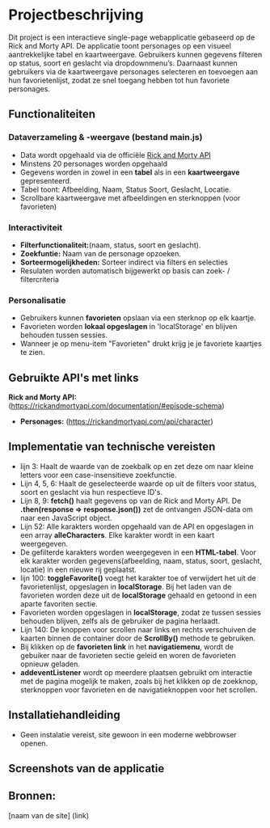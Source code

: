 # Projectbeschrijving

Dit project is een interactieve single-page webapplicatie gebaseerd op de Rick and Morty API. De applicatie toont personages op een visueel aantrekkelijke tabel en kaartweergave. Gebruikers kunnen gegevens filteren op status, soort en geslacht via dropdownmenu’s. 
Daarnaast kunnen gebruikers via de kaartweergave personages selecteren en toevoegen aan hun favorietenlijst, zodat ze snel toegang hebben tot hun favoriete personages.


## Functionaliteiten

### Dataverzameling & -weergave (bestand main.js)
- Data wordt opgehaald via de officiële [Rick and Morty API](https://rickandmortyapi.com/api/character)
- Minstens 20 personages worden opgehaald
- Gegevens worden in zowel in een **tabel** als in een **kaartweergave** gepresenteerd.
- Tabel toont: Afbeelding, Naam, Status Soort, Geslacht, Locatie.
- Scrollbare kaartweergave met afbeeldingen en sterknoppen (voor favorieten)

### Interactiviteit
- **Filterfunctionaliteit:**(naam, status, soort en geslacht).
- **Zoekfuntie:** Naam van de personage opzoeken.
- **Sorteermogelijkheden:** Sorteer indirect via filters en selecties
- Resulaten worden automatisch bijgewerkt op basis can zoek- / filtercriteria

### Personalisatie
- Gebruikers kunnen **favorieten** opslaan via een sterknop op elk kaartje.
- Favorieten worden **lokaal opgeslagen** in 'localStorage' en blijven behouden tussen sessies.
- Wanneer je op menu-item "Favorieten" drukt krijg je je favoriete kaartjes te zien.


## Gebruikte API's met links 
**Rick and Morty API:**(https://rickandmortyapi.com/documentation/#episode-schema) 
- **Personages:** (https://rickandmortyapi.com/api/character)


## Implementatie van technische vereisten 


- lijn 3: Haalt de waarde van de zoekbalk op en zet deze om naar kleine letters voor een case-insensitieve zoekfunctie. 
- Lijn 4, 5, 6: Haalt de geselecteerde waarde op uit de filters voor status, soort en geslacht via hun respectieve ID's.
- Lijn 8, 9: **fetch()** haalt gegevens op van de Rick and Morty API. De **.then(response => response.json())** zet de ontvangen JSON-data om naar een JavaScript object.
- Lijn 52: Alle karakters worden opgehaald van de API en opgeslagen in een array **alleCharacters**. Elke karakter wordt in een kaart weergegeven.
- De gefilterde karakters worden weergegeven in een **HTML-tabel**. Voor elk karakter worden gegevens(afbeelding, naam, status, soort, geslacht, locatie) in een nieuwe rij geplaatst.
- lijn 100: **toggleFavorite()** voegt het karakter toe of verwijdert het uit de favorietenlijst, opgeslagen in **localStorage**. Bij het laden van de favorieten worden deze uit de **localStorage** gehaald en getoond in een aparte favoriten sectie.
- Favorieten worden opgeslagen in **localStorage**, zodat ze tussen sessies behouden blijven, zelfs als de gebruiker de pagina herlaadt.
- Lijn 140: De knoppen voor scrollen naar links en rechts verschuiven de kaarten binnen de container door de **ScrollBy()** methode te gebruiken.
- Bij klikken op de **favorieten link** in het **navigatiemenu**, wordt de gebuiker naar de favorieten sectie geleid en woren de favorieten opnieuw geladen.
- **addeventListener** wordt op meerdere plaatsen gebruikt om interactie met de pagina mogelijk te maken, zoals bij het klikken op de zoekknop, sterknoppen voor favorieten en de navigatieknoppen voor het scrollen.

## Installatiehandleiding 

- Geen instalatie vereist, site gewoon in een moderne webbrowser openen.

## Screenshots van de applicatie 

## Bronnen: 
[naam van de site] (link)


